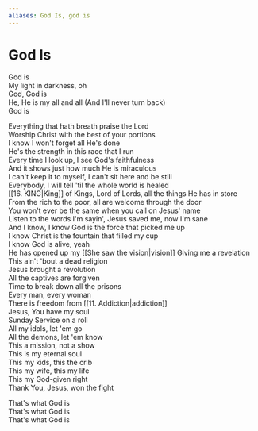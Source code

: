 ```yaml
---
aliases: God Is, god is
---
```


# God Is

God is  
My light in darkness, oh  
God, God is  
He, He is my all and all (And I'll never turn back)  
God is  

Everything that hath breath praise the Lord  
Worship Christ with the best of your portions  
I know I won't forget all He's done  
He's the strength in this race that I run  
Every time I look up, I see God's faithfulness  
And it shows just how much He is miraculous  
I can't keep it to myself, I can't sit here and be still  
Everybody, I will tell 'til the whole world is healed  
[[16. KING|King]] of Kings, Lord of Lords, all the things He has in store  
From the rich to the poor, all are welcome through the door  
You won't ever be the same when you call on Jesus' name  
Listen to the words I'm sayin', Jesus saved me, now I'm sane  
And I know, I know God is the force that picked me up  
I know Christ is the fountain that filled my cup  
I know God is alive, yeah  
He has opened up my [[She saw the vision|vision]]
Giving me a revelation  
This ain't 'bout a dead religion  
Jesus brought a revolution  
All the captives are forgiven  
Time to break down all the prisons  
Every man, every woman  
There is freedom from [[11. Addiction|addiction]]  
Jesus, You have my soul  
Sunday Service on a roll  
All my idols, let 'em go  
All the demons, let 'em know  
This a mission, not a show  
This is my eternal soul  
This my kids, this the crib  
This my wife, this my life  
This my God-given right  
Thank You, Jesus, won the fight  

That's what God is  
That's what God is  
That's what God is
